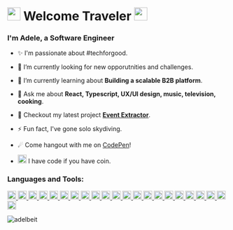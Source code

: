 <h1 align="left"><img src="http://pixelartmaker-data-78746291193.nyc3.digitaloceanspaces.com/image/34b5d47a8bb25ae.png" width="30px" height="30px" /> Welcome Traveler <img src="http://pixelartmaker-data-78746291193.nyc3.digitaloceanspaces.com/image/34b5d47a8bb25ae.png" width="30px" height="30px" /></h1>
<h3 align="left">I'm Adele, a Software Engineer</h3>

- ✨ I'm passionate about #techforgood.

- 🔭 I’m currently looking for new opporutnities and challenges.

- 🌱 I’m currently learning about **Building a scalable B2B platform**.

<!-- - 👨‍💻 All of my projects are available at [https://adelbeit.com](https://adelbeit.com) -->

- 💬 Ask me about **React, Typescript, UX/UI design, music, television, cooking**.

- 📌 Checkout my latest project **[Event Extractor](https://github.com/adelbeit/event-extractor)**.

<!-- - 📄  Learn about my experiences [https://adelbeit.com/developer](https://adelbeit.com/developer) -->

- ⚡ Fun fact, I've gone solo skydiving.

- ☄ Come hangout with me on [CodePen](https://codepen.io/adelbeit)!

- <img align="bottom" src="https://user-images.githubusercontent.com/8835499/218330542-44214625-5d5c-495c-a4a0-b1e033ff95a9.png" width="20px" height="20px"/> I have code if you have coin. 

<h3 align="left">Languages and Tools:</h3>
<p align="left"> 

<a href="https://developer.mozilla.org/en-US/docs/Web/JavaScript" target="_blank" rel="noreferrer"> 
    <img src="https://cdn.simpleicons.org/javascript/" 
        alt="javascript" width="20" height="20"/> 
</a> 

<a href="https://reactjs.org/" target="_blank" rel="noreferrer"> 
    <img src="https://cdn.simpleicons.org/react/"
        alt="react" width="20" height="20"/>
</a> 

<a href="https://www.typescriptlang.org/" target="_blank" rel="noreferrer"> 
    <img src="https://cdn.simpleicons.org/typescript/"
        alt="typescript" width="20" height="20"/> 
</a> 

<a href="https://nextjs.org/" target="_blank" rel="noreferrer"> 
    <img src="https://cdn.simpleicons.org/next.js/808080"
        alt="nextjs" width="20" height="20"/> 
</a> 

<a href="https://mui.com/" target="_blank" rel="noreferrer"> 
    <img src="https://cdn.simpleicons.org/mui"
        alt="mui" width="20" height="20"/> 
</a> 

<a href="https://d3js.org/" target="_blank" rel="noreferrer"> 
    <img src="https://cdn.simpleicons.org/d3.js"
        alt="d3" width="20" height="20"/> 
</a> 
    
<a href="https://airbnb.io/visx/" target="_blank" rel="noreferrer"> 
    <img src="https://user-images.githubusercontent.com/8835499/236949855-f87b2078-4efd-47bf-936b-3f3ef858f929.svg"
        alt="visx" width="20" height="20"/> 
</a> 

<a href="https://www.w3.org/html/" target="_blank" rel="noreferrer"> 
    <img src="https://cdn.simpleicons.org/html5/"
        alt="html5" width="20" height="20"/> 
</a> 

<a href="https://www.w3schools.com/css/" target="_blank" rel="noreferrer"> 
    <img src="https://cdn.simpleicons.org/css3/"
        alt="css3" width="20" height="20"/> 
</a> 

<a href="https://getbootstrap.com" target="_blank" rel="noreferrer"> 
    <img src="https://cdn.simpleicons.org/bootstrap/"
        alt="bootstrap" width="20" height="20"/> 
</a> 

<a href="https://git-scm.com/" target="_blank" rel="noreferrer"> 
    <img src="https://cdn.simpleicons.org/git/"
        alt="git" width="20" height="20"/> 
</a> 

<a href="https://nodejs.org" target="_blank" rel="noreferrer"> 
    <img src="https://cdn.simpleicons.org/node.js/"
        alt="nodejs" width="20" height="20"/> 
</a> 

<a href="https://heroku.com" target="_blank" rel="noreferrer"> 
    <img src="https://cdn.simpleicons.org/heroku/"
        alt="heroku" width="20" height="20"/> 
</a> 

<a href="https://www.docker.com/" target="_blank" rel="noreferrer"> 
    <img src="https://cdn.simpleicons.org/docker/"
        alt="docker" width="20" height="20"/> 
</a> 

<a href="https://sass-lang.com" target="_blank" rel="noreferrer"> 
    <img src="https://cdn.simpleicons.org/sass/"
        alt="sass" width="20" height="20"/> 
</a> 

<a href="https://tailwindcss.com/" target="_blank" rel="noreferrer">
    <img src="https://cdn.simpleicons.org/tailwindcss/"
        alt="tailwind" width="20" height="20"/> 
</a> 

<a href="https://jestjs.io" target="_blank" rel="noreferrer"> 
    <img src="https://cdn.simpleicons.org/jest/"
        alt="jest" width="20" height="20"/> 
</a> 

<a href="https://www.postgresql.org" target="_blank" rel="noreferrer"> 
    <img src="https://cdn.simpleicons.org/postgresql/"
        alt="postgresql" width="20" height="20"/> 
</a> 

<a href="https://webpack.js.org" target="_blank" rel="noreferrer"> 
    <img src="https://cdn.simpleicons.org/webpack/"
        alt="webpack" width="20" height="20"/> 
</a>

<a href="https://www.figma.com/" target="_blank" rel="noreferrer"> 
    <img src="https://cdn.simpleicons.org/figma/"
        alt="figma" width="20" height="20"/> 
</a> 

<a href="https://www.python.org" target="_blank" rel="noreferrer"> 
    <img src="https://cdn.simpleicons.org/python/"
        alt="python" width="20" height="20"/> 
</a> 

<a href="https://www.arduino.cc/" target="_blank" rel="noreferrer"> 
    <img src="https://cdn.simpleicons.org/arduino"
        alt="arduino" width="20" height="20"/> 
</a> 
</p>


<p align="left"> <img src="https://komarev.com/ghpvc/?username=adelbeit&label=Adventurers&color=0e75b6&style=flat" alt="adelbeit" /> </p>
